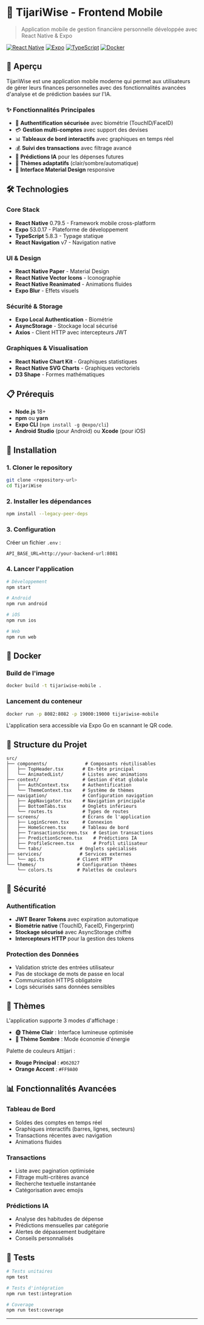 # 📱 TijariWise - Frontend Mobile

> Application mobile de gestion financière personnelle développée avec React Native & Expo

[![React Native](https://img.shields.io/badge/React_Native-0.79.5-20232A?style=for-the-badge&logo=react&logoColor=61DAFB)](https://reactnative.dev/)
[![Expo](https://img.shields.io/badge/Expo-53.0.17-000020?style=for-the-badge&logo=expo&logoColor=white)](https://expo.dev/)
[![TypeScript](https://img.shields.io/badge/TypeScript-5.8.3-007ACC?style=for-the-badge&logo=typescript&logoColor=white)](https://typescriptlang.org/)
[![Docker](https://img.shields.io/badge/Docker-Ready-2496ED?style=for-the-badge&logo=docker&logoColor=white)](https://docker.com/)

## 🚀 Aperçu

TijariWise est une application mobile moderne qui permet aux utilisateurs de gérer leurs finances personnelles avec des fonctionnalités avancées d'analyse et de prédiction basées sur l'IA.

### ✨ Fonctionnalités Principales

- 🔐 **Authentification sécurisée** avec biométrie (TouchID/FaceID)
- 💳 **Gestion multi-comptes** avec support des devises
- 📊 **Tableaux de bord interactifs** avec graphiques en temps réel
- 💰 **Suivi des transactions** avec filtrage avancé
- 🔮 **Prédictions IA** pour les dépenses futures
- 🎨 **Thèmes adaptatifs** (clair/sombre/automatique)
- 📱 **Interface Material Design** responsive

## 🛠️ Technologies

### Core Stack
- **React Native** 0.79.5 - Framework mobile cross-platform
- **Expo** 53.0.17 - Plateforme de développement
- **TypeScript** 5.8.3 - Typage statique
- **React Navigation** v7 - Navigation native

### UI & Design
- **React Native Paper** - Material Design
- **React Native Vector Icons** - Iconographie
- **React Native Reanimated** - Animations fluides
- **Expo Blur** - Effets visuels

### Sécurité & Storage
- **Expo Local Authentication** - Biométrie
- **AsyncStorage** - Stockage local sécurisé
- **Axios** - Client HTTP avec intercepteurs JWT

### Graphiques & Visualisation
- **React Native Chart Kit** - Graphiques statistiques
- **React Native SVG Charts** - Graphiques vectoriels
- **D3 Shape** - Formes mathématiques

## 📋 Prérequis

- **Node.js** 18+ 
- **npm** ou **yarn**
- **Expo CLI** (`npm install -g @expo/cli`)
- **Android Studio** (pour Android) ou **Xcode** (pour iOS)

## 🔧 Installation

### 1. Cloner le repository
```bash
git clone <repository-url>
cd TijariWise
```

### 2. Installer les dépendances
```bash
npm install --legacy-peer-deps
```

### 3. Configuration
Créer un fichier `.env` :
```env
API_BASE_URL=http://your-backend-url:8081
```

### 4. Lancer l'application
```bash
# Développement
npm start

# Android
npm run android

# iOS
npm run ios

# Web
npm run web
```

## 🐳 Docker

### Build de l'image
```bash
docker build -t tijariwise-mobile .
```

### Lancement du conteneur
```bash
docker run -p 8082:8082 -p 19000:19000 tijariwise-mobile
```

L'application sera accessible via Expo Go en scannant le QR code.

## 📁 Structure du Projet

```
src/
├── components/              # Composants réutilisables
│   ├── TopHeader.tsx       # En-tête principal
│   └── AnimatedList/       # Listes avec animations
├── context/                # Gestion d'état globale
│   ├── AuthContext.tsx     # Authentification
│   └── ThemeContext.tsx    # Système de thèmes
├── navigation/             # Configuration navigation
│   ├── AppNavigator.tsx    # Navigation principale
│   ├── BottomTabs.tsx      # Onglets inférieurs
│   └── routes.ts           # Types de routes
├── screens/                # Écrans de l'application
│   ├── LoginScreen.tsx     # Connexion
│   ├── HomeScreen.tsx      # Tableau de bord
│   ├── TransactionsScreen.tsx  # Gestion transactions
│   ├── PredictionScreen.tsx    # Prédictions IA
│   ├── ProfileScreen.tsx       # Profil utilisateur
│   └── tabs/              # Onglets spécialisés
├── services/              # Services externes
│   └── api.ts            # Client HTTP
└── themes/               # Configuration thèmes
    └── colors.ts         # Palettes de couleurs
```

## 🔐 Sécurité

### Authentification
- **JWT Bearer Tokens** avec expiration automatique
- **Biométrie native** (TouchID, FaceID, Fingerprint)
- **Stockage sécurisé** avec AsyncStorage chiffré
- **Intercepteurs HTTP** pour la gestion des tokens

### Protection des Données
- Validation stricte des entrées utilisateur
- Pas de stockage de mots de passe en local
- Communication HTTPS obligatoire
- Logs sécurisés sans données sensibles

## 🎨 Thèmes

L'application supporte 3 modes d'affichage :

- **🌞 Thème Clair** : Interface lumineuse optimisée
- **🌙 Thème Sombre** : Mode économie d'énergie

Palette de couleurs Attijari :
- **Rouge Principal** : `#D62027`
- **Orange Accent** : `#FF9A00`

## 📊 Fonctionnalités Avancées

### Tableau de Bord
- Soldes des comptes en temps réel
- Graphiques interactifs (barres, lignes, secteurs)
- Transactions récentes avec navigation
- Animations fluides

### Transactions
- Liste avec pagination optimisée
- Filtrage multi-critères avancé
- Recherche textuelle instantanée
- Catégorisation avec emojis

### Prédictions IA
- Analyse des habitudes de dépense
- Prédictions mensuelles par catégorie
- Alertes de dépassement budgétaire
- Conseils personnalisés

## 🧪 Tests

```bash
# Tests unitaires
npm test

# Tests d'intégration
npm run test:integration

# Coverage
npm run test:coverage
```
---